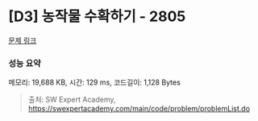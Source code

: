 # [D3] 농작물 수확하기 - 2805 

[문제 링크](https://swexpertacademy.com/main/code/problem/problemDetail.do?contestProbId=AV7GLXqKAWYDFAXB) 

### 성능 요약

메모리: 19,688 KB, 시간: 129 ms, 코드길이: 1,128 Bytes



> 출처: SW Expert Academy, https://swexpertacademy.com/main/code/problem/problemList.do